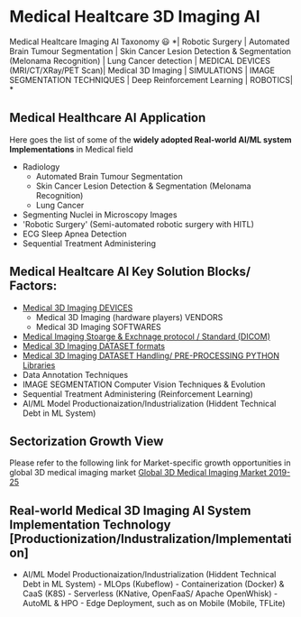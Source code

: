 # Medical Healtcare 3D Imaging AI
Medical Healtcare Imaging AI Taxonomy :smiley: 
*| Robotic Surgery | Automated Brain Tumour Segmentation | Skin Cancer Lesion Detection & Segmentation (Melonama Recognition) |  Lung Cancer detection | MEDICAL DEVICES (MRI/CT/XRay/PET Scan)| Medical 3D Imaging | SIMULATIONS |  IMAGE SEGMENTATION TECHNIQUES | Deep Reinforcement Learning | ROBOTICS| * 

## Medical Healthcare AI Application 

Here goes the list of some of the **widely adopted Real-world AI/ML system Implementations** in Medical field
 - Radiology 
	- Automated Brain Tumour Segmentation 
	- Skin Cancer Lesion Detection & Segmentation (Melonama Recognition)
	- Lung Cancer 
 - Segmenting Nuclei in Microscopy Images
 - 'Robotic Surgery' (Semi-automated robotic surgery with HITL) 
 - ECG Sleep Apnea Detection
 - Sequential Treatment Administering

## Medical Healtcare AI Key Solution Blocks/ Factors:
- [Medical 3D Imaging DEVICES](https://github.com/Deep-Mind-Hive/3DImaging-Medical_Lidar_Seismic_Satellite_3DScanning)
   - Medical 3D Imaging (hardware players) VENDORS 
   - Medical 3D Imaging SOFTWARES
- [Medical Imaging Stoarge & Exchnage protocol / Standard (DICOM)](https://github.com/Deep-Mind-Hive/3DImaging-Medical_Lidar_Seismic_Satellite_3DScanning)
- [Medical 3D Imaging DATASET formats](https://github.com/Deep-Mind-Hive/3DImaging-Medical_Lidar_Seismic_Satellite_3DScanning)
- [Medical 3D Imaging DATASET Handling/ PRE-PROCESSING PYTHON Libraries](https://github.com/Deep-Mind-Hive/3DImaging-Medical_Lidar_Seismic_Satellite_3DScanning)
- Data Annotation Techniques
- IMAGE SEGMENTATION Computer Vision Techniques & Evolution
- Sequential Treatment Administering (Reinforcement Learning)
- AI/ML Model Productionaization/Industrialization (Hiddent Technical Debt in ML System)

 
## Sectorization Growth View
Please refer to the following link for Market-specific growth opportunities in global 3D medical imaging market
[Global 3D Medical Imaging Market 2019-25](https://www.researchandmarkets.com/research/xpnd7g/worldwide_3d?w=4)

## Real-world Medical 3D Imaging AI System Implementation Technology [Productionization/Industralization/Implementation]
- AI/ML Model Productionaization/Industrialization (Hiddent Technical Debt in ML System)
			- MLOps (Kubeflow)
			- Containerization (Docker) & CaaS (K8S)
			- Serverless (KNative, OpenFaaS/ Apache OpenWhisk)
			- AutoML & HPO
			- Edge Deployment, such as on Mobile (Mobile, TFLite)
